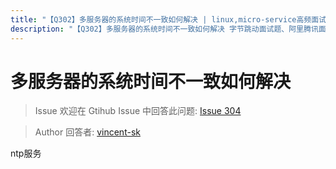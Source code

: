 ```yaml
---
title: "【Q302】多服务器的系统时间不一致如何解决 | linux,micro-service高频面试题"
description: "【Q302】多服务器的系统时间不一致如何解决 字节跳动面试题、阿里腾讯面试题、美团小米面试题。"
---
```


# 多服务器的系统时间不一致如何解决

> Issue
> 欢迎在 Gtihub Issue 中回答此问题: [Issue 304](https://github.com/shfshanyue/Daily-Question/issues/304)

> Author
> 回答者: [vincent-sk](https://github.com/vincent-sk)

ntp服务
